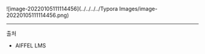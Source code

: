 ![image-20220105111114456](../../../../Typora Images/image-20220105111114456.png)

-----

출처

- AIFFEL LMS



